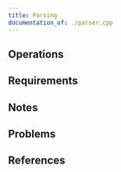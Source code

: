 ```yaml
---
title: Parsing
documentation_of: ./parser.cpp
---
```


## Operations

## Requirements

## Notes

## Problems

## References

